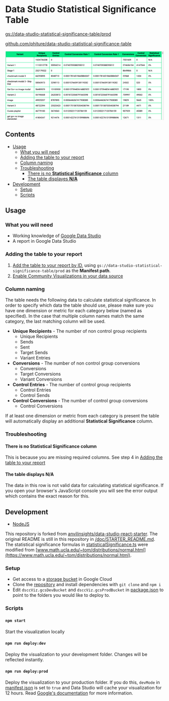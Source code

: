 # Data Studio Statistical Significance Table

[gs://data-studio-statistical-significance-table/prod](https://storage.cloud.google.com/data-studio-statistical-significance-table/prod/manifest.json)

[github.com/phiture/data-studio-statistical-significance-table](https://github.com/phiture/data-studio-statistical-significance-table)

![Table Overview](/doc/screenshots/table-overview.png?raw=true)

## Contents
- [Usage](#usage)
  - [What you will need](#what-you-will-need)
  - [Adding the table to your report](#adding-the-table-to-you-report)
  - [Column naming](#column-naming)
  - [Troubleshooting](#troubleshooting)
    - [There is no **Statistical Significance** column](#there-is-no-statistical-significance-column)
    - [The table displayes **N/A**](#the-table-displays-NA)
- [Development](#development)
  - [Setup](#setup)
  - [Scripts](#scripts)

## Usage
### What you will need
- Working knowledge of [Google Data Studio](https://datastudio.google.com/)
- A report in Google Data Studio

### Adding the table to your report
1. [Add the table to your report by ID](https://support.google.com/datastudio/answer/9206527?hl=en#add-by-id),
using `gs://data-studio-statistical-significance-table/prod` as the **Manifest path**.
3. [Enable Community Visualizations in your data source](https://support.google.com/datastudio/answer/9206527?hl=en)

### Column naming
The table needs the following data to calculate statistical significance.
In order to specify which data the table should use, please make sure
you have one dimension or metric for each category below (named as specified).
In the case that multiple column names match the same category, the last matching column will be used.
- **Unique Recipients**   - The number of non control group recipients
  - Unique Recipients
  - Sends
  - Sent
  - Target Sends
  - Variant Entries
- **Conversions**         - The number of non control group conversions
  - Conversions
  - Target Conversions
  - Variant Conversions
- **Control Entries**     - The number of control group recipients
  - Control Entries
  - Control Sends
- **Control Conversions**  - The number of control group conversions
  - Control Conversions

If at least one dimension or metric from each category is present
the table will automatically display an additional **Statistical Significance** column.

### Troubleshooting
#### There is no **Statistical Significance** column
This is because you are missing required columns.
See step 4 in [Adding the table to your report](#adding-the-table-to-you-report)

#### The table displays **N/A**
The data in this row is not valid data for calculating statistical significance.
If you open your browser's JavaScript console you will see the error output
which contains the exact reason for this.

## Development
- [NodeJS](https://nodejs.org/en/)

This repository is forked from 
[anvilinsights/data-studio-react-starter](https://github.com/anvilinsights/data-studio-react-starter).
The original README is still in this repository in
[/doc/STARTER_README.md](/doc/STARTER_README.md).
The statistical significance formulas in
[statisticalSignificance.ts](/src/statisticalSignificance.ts)
were modified from
[www.math.ucla.edu/~tom/distributions/normal.html](https://www.math.ucla.edu/~tom/distributions/normal.html).

### Setup
- Get access to a [storage bucket](https://cloud.google.com/storage/docs/creating-buckets)
in Google Cloud
- Clone the
[repository](https://github.com/phiture/data-studio-statistical-significance-table.git)
and install dependencies with `git clone` and `npm i`
- Edit `dsccViz.gcsDevBucket` and `dsccViz.gcsProdBucket` in
[package.json](/package.json)
to point to the folders you would like to deploy to.

### Scripts
#### `npm start`
Start the visualization locally

#### `npm run deploy:dev`
Deploy the visualization to your development folder.
Changes will be reflected instantly.

#### `npm run deploy:prod`
Deploy the visualization to your production folder.
If you do this, `devMode` in
[manifest.json](/src/manifest.json)
is set to `true` and Data Studio will cache your visualization for
12 hours. Read
[Google's documentation](https://developers.google.com/datastudio/visualization/caching)
for more information.
